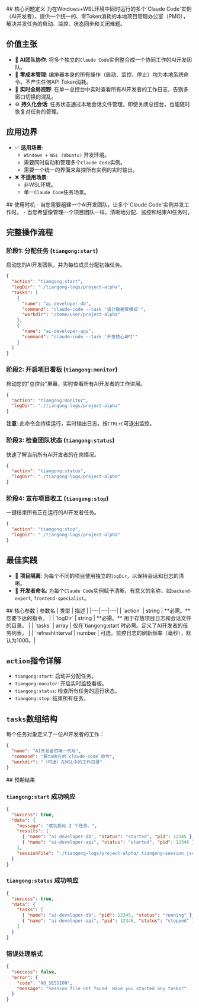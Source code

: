 <tool>
<purpose>
## 核心问题定义
为在Windows+WSL环境中同时运行的多个`Claude Code`实例（AI开发者），提供一个统一的、零Token消耗的本地项目管理办公室（PMO），解决并发任务的启动、监控、状态同步和关闭难题。

## 价值主张
- 🎯 **AI团队协作**: 将多个独立的`Claude Code`实例整合成一个协同工作的AI开发团队。
- 🚀 **零成本管理**: 编排器本身的所有操作（启动、监控、停止）均为本地系统命令，不产生任何API Token消耗。
- 🌟 **实时全局视野**: 在单一总控台中实时查看所有AI开发者的工作日志，告别多窗口切换的混乱。
- ⚙️ **持久化会话**: 任务状态通过本地会话文件管理，即使关闭总控台，也能随时恢复对任务的管理。

## 应用边界
- ✅ **适用场景**:
  - `Windows + WSL (Ubuntu)` 开发环境。
  - 需要同时启动和管理多个`Claude Code`实例。
  - 需要一个统一的界面来监控所有实例的实时输出。
- ❌ **不适用场景**:
  - 非WSL环境。
  - 单一`Claude Code`任务场景。
</purpose>

<usage>
## 使用时机
- 当您需要组建一个AI开发团队，让多个`Claude Code`实例并发工作时。
- 当您希望像管理一个项目团队一样，清晰地分配、监控和结束AI任务时。

## 完整操作流程

### 阶段1: 分配任务 (`tiangong:start`)
启动您的AI开发团队，并为每位成员分配初始任务。
```json
{
  "action": "tiangong:start",
  "logDir": "./tiangong-logs/project-alpha",
  "tasks": [
    {
      "name": "ai-developer-db",
      "command": "claude-code --task '设计数据库模式'",
      "workdir": "/home/user/project-alpha"
    },
    {
      "name": "ai-developer-api",
      "command": "claude-code --task '开发核心API'"
    }
  ]
}
```

### 阶段2: 开启项目看板 (`tiangong:monitor`)
启动您的"总控台"屏幕，实时查看所有AI开发者的工作进展。
```json
{
  "action": "tiangong:monitor",
  "logDir": "./tiangong-logs/project-alpha"
}
```
**注意**: 此命令会持续运行，实时输出日志。按`CTRL+C`可退出监控。

### 阶段3: 检查团队状态 (`tiangong:status`)
快速了解当前所有AI开发者的在岗情况。
```json
{
  "action": "tiangong:status",
  "logDir": "./tiangong-logs/project-alpha"
}
```

### 阶段4: 宣布项目收工 (`tiangong:stop`)
一键结束所有正在运行的AI开发者任务。
```json
{
  "action": "tiangong:stop",
  "logDir": "./tiangong-logs/project-alpha"
}
```

## 最佳实践
- 🎯 **项目隔离**: 为每个不同的项目使用独立的`logDir`，以保持会话和日志的清晰。
- 🎯 **开发者命名**: 为每个`Claude Code`实例赋予清晰、有意义的名称，如`backend-expert`, `frontend-specialist`。
</usage>

<parameter>
## 核心参数
| 参数名 | 类型 | 描述 |
|---|---|---|
| `action` | string | **必需。** 您要下达的指令。 |
| `logDir` | string | **必需。** 用于存放项目日志和会话文件的目录。 |
| `tasks` | array | 仅在`tiangong:start`时必需。定义了AI开发者的任务列表。 |
| `refreshInterval`| number | 可选。监控日志的刷新频率（毫秒），默认为1000。|

## `action`指令详解
- `tiangong:start`: 启动并分配任务。
- `tiangong:monitor`: 开启实时监控看板。
- `tiangong:status`: 检查所有任务的运行状态。
- `tiangong:stop`: 结束所有任务。

## `tasks`数组结构
每个任务对象定义了一位AI开发者的工作：
```json
{
  "name": "AI开发者的唯一代号",
  "command": "要ta执行的`claude-code`命令",
  "workdir": "（可选）在WSL中的工作目录" 
}
```
</parameter>

<outcome>
## 预期结果

### `tiangong:start` 成功响应
```json
{
  "success": true,
  "data": {
    "message": "成功启动 2 个任务。",
    "results": [
      { "name": "ai-developer-db", "status": "started", "pid": 12345 },
      { "name": "ai-developer-api", "status": "started", "pid": 12346 }
    ],
    "sessionFile": "./tiangong-logs/project-alpha/.tiangong-session.json"
  }
}
```

### `tiangong:status` 成功响应
```json
{
  "success": true,
  "data": {
    "tasks": [
      { "name": "ai-developer-db", "pid": 12345, "status": "running" },
      { "name": "ai-developer-api", "pid": 12346, "status": "stopped" }
    ]
  }
}
```

### 错误处理格式
```json
{
  "success": false,
  "error": {
    "code": "NO_SESSION",
    "message": "Session file not found. Have you started any tasks?"
  }
}
```
</outcome>
</tool> 